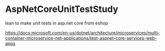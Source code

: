 # AspNetCoreUnitTestStudy

lean to make unit tests in asp.net core from eshop

<https://docs.microsoft.com/en-us/dotnet/architecture/microservices/multi-container-microservice-net-applications/test-aspnet-core-services-web-apps>

